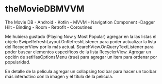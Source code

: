 # theMovieDBMVVM
The Movie DB - Android - Kotlin - MVVM - Navigation Component -Dagger Hilt - Binding - Room - Retrofit - Coroutines 

Me hubiera gustado (Playing
 Now
 y Most
 Popular) agregar en la las listas
 el objeto 
SwipeRefreshLayout.OnRefreshListener para poder actualizar la lista del RecycerView por lo más actual.
SearchView.OnQueryTextListener para poder buscar elementos especificos
 de la lista RecyclerView.
Agregar un opción de setHasOptionsMenu
(true) para agregar un item
 para ordenar por popularidad.


En detalle de la película agregar un collapsing
 toolbar
 para hacer un toolbar
 más interactivo con la imagen y el titulo de la película.
